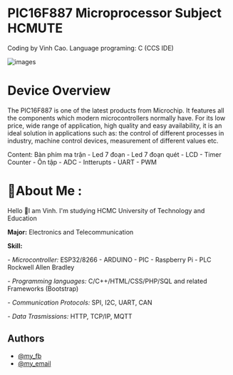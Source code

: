 
# PIC16F887 Microprocessor Subject HCMUTE

Coding by Vinh Cao.
Language programing: C (CCS IDE)

![images](https://cdn.mikroe.com/ebooks/img/36/2016/02/pic-microcontrollers-examples-in-assembly-language-chapter-01-fig1-2.gif)


# Device Overview

The PIC16F887 is one of the latest products from Microchip. It features all the components which modern microcontrollers normally have. For its low price, wide range of application, high quality and easy availability, it is an ideal solution in applications such as: the control of different processes in industry, machine control devices, measurement of different values etc. 

Content: Bàn phím ma trận - Led 7 đoạn - Led 7 đoạn quét - LCD - Timer Counter - Ôn tập - ADC - Intterupts - UART - PWM

# 💫About Me :
Hello 👋I am Vinh. I'm studying HCMC University of Technology and Education

**Major:** Electronics and Telecommunication

**Skill:** 

*- Microcontroller:* ESP32/8266 - ARDUINO - PIC - Raspberry Pi - PLC Rockwell Allen Bradley

*- Programming languages:* C/C++/HTML/CSS/PHP/SQL and
related Frameworks (Bootstrap)

*- Communication Protocols:* SPI, I2C, UART, CAN

*- Data Trasmissions:* HTTP, TCP/IP, MQTT

## Authors

- [@my_fb](https://www.facebook.com/vcao.vn)
- [@my_email](contact@vinhcaodatabase.com)


